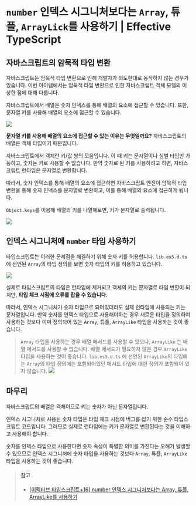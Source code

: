 # `number` 인덱스 시그니처보다는 `Array`, 튜플, `ArrayLick`를 사용하기 | Effective TypeScript

## 자바스크립트의 암묵적 타입 변환
자바스크립트는 암묵적 타입 변환으로 인해 개발자가 의도한대로 동작하지 않는 경우가 있습니다.
이번 아이템에서는 암묵적 타입 변환으로 인한 자바스크립트 객체 모델의 이상한 점에 대해 다룹니다.

자바스크립트에서 배열은 숫자 인덱스를 통해 배열의 요소에 접근할 수 있습니다. 또한, 문자열 키를 사용해 배열의 요소에 접근할 수 있습니다.

![](https://github.com/Bori-github/Effective_TypeScript/assets/85009583/a4e18b6f-cb7e-4e66-bc59-0f27da9ef3d5)

**문자열 키를 사용해 배열의 요소에 접근할 수 있는 이유는 무엇일까요?**
자바스크립트의 배열은 객체 타입이기 때문입니다.

자바스크립트에서 객체란 키/값 쌍의 모음입니다. 이 때 키는 문자열이나 심벌 타입만 가능하고, 숫자는 키로 사용할 수 없습니다. 만약 숫자로 된 키를 사용하려고 하면, 자바스크립트 런타임은 문자열로 변환합니다.

따라서, 숫자 인덱스를 통해 배열의 요소에 접근하면 자바스크립트 엔진이 암묵적 타입 변환을 통해 숫자 인덱스를 문자열로 변환하고, 이를 통해 배열의 요소에 접근하게 됩니다.

`Object.keys`를 이용해 배열의 키를 나열해보면, 키가 문자열로 출력됩니다.

![](https://github.com/Bori-github/Effective_TypeScript/assets/85009583/c00aff2e-34bc-4e89-9723-261b1335d1b5)

## 인덱스 시그니처에 `number` 타입 사용하기
타입스크립트는 이러한 문제점을 해결하기 위해 숫자 키를 허용합니다.
`lib.es5.d.ts` 에 선언된 `Array`의 타입 정의를 보면 숫자 타입의 키를 허용하고 있습니다.

![](https://github.com/Bori-github/Effective_TypeScript/assets/85009583/a34a1377-75c9-46f3-844f-976267d7122d)

실제로 타입스크립트의 타입은 런타임에 제거되고 객체의 키는 문자열로 타입 변환이 되지만, **타입 체크 시점에 오류를 잡을 수 있습니다.**

따라서, 인덱스 시그니처가 숫자 타입으로 되어있더라도 실제 런타임에 사용되는 키는 문자열입니다.
만약 숫자를 인덱스 타입으로 사용해야하는 경우 새로운 타입을 정의하여 사용하는 것보다 이미 정의되어 있는 `Array`, 튜플, `ArrayLike` 타입을 사용하는 것이 좋습니다.

> `Array` 타입을 사용하는 경우 배열 메서드를 사용할 수 있으나, `ArrayLike` 는 배열 메서드를 사용할 수 없습니다. 배열 메서드가 필요하지 않은 경우 `ArrayLike` 타입을 사용하는 것이 좋습니다.
> `lib.es5.d.ts` 에 선언된 `ArrayLike`의 타입에는 `Array`의 타입 정의에는 포함되어있던 메서드 타입에 대한 정의가 포함되어 있지 않습니다.
> ![](https://github.com/Bori-github/Effective_TypeScript/assets/85009583/287c1cfe-49db-41dc-831b-fe7ac5a071e6)

## 마무리
자바스크립트의 배열은 객체이므로 키는 숫자가 아닌 문자열입니다.

인덱스 시그니처로 사용된 숫자 타입은 타입 체크 시점에 버그를 잡기 위한 순수 타입스크립트 코드입니다. 그러므로 실제로 런타임에는 키가 문자열로 변환된다는 것을 이해하고 사용해야 합니다.

숫자를 인덱스 타입으로 사용한다면 숫자 속성이 특별한 의미를 가진다는 오해가 발생할 수 있으므로 인덱스 시그니처에 숫자 타입을 사용하는 것보다 `Array`, 튜플, `ArrayLike` 타입을 사용하는 것이 좋습니다.

> #### 참고
> - [[이펙티브 타입스크립트+16] number 인덱스 시그니처보다는 Array, 튜플, ArrayLike를 사용하기](https://junghyunkim.tistory.com/entry/%EC%9D%B4%ED%8E%99%ED%8B%B0%EB%B8%8C-%ED%83%80%EC%9E%85%EC%8A%A4%ED%81%AC%EB%A6%BD%ED%8A%B816-number-%EC%9D%B8%EB%8D%B1%EC%8A%A4-%EC%8B%9C%EA%B7%B8%EB%8B%88%EC%B2%98%EB%B3%B4%EB%8B%A4%EB%8A%94-Array-%ED%8A%9C%ED%94%8C-ArrayLike%EB%A5%BC-%EC%82%AC%EC%9A%A9%ED%95%98%EA%B8%B0)